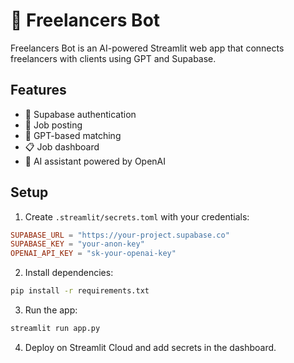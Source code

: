 # 🤖 Freelancers Bot

Freelancers Bot is an AI-powered Streamlit web app that connects freelancers with clients using GPT and Supabase.

## Features

- 🔐 Supabase authentication
- 📝 Job posting
- 🧠 GPT-based matching
- 📋 Job dashboard
- 💬 AI assistant powered by OpenAI

## Setup

1. Create `.streamlit/secrets.toml` with your credentials:

```toml
SUPABASE_URL = "https://your-project.supabase.co"
SUPABASE_KEY = "your-anon-key"
OPENAI_API_KEY = "sk-your-openai-key"
```

2. Install dependencies:

```bash
pip install -r requirements.txt
```

3. Run the app:

```bash
streamlit run app.py
```

4. Deploy on Streamlit Cloud and add secrets in the dashboard.